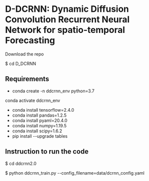 # D-DCRNN: Dynamic Diffusion Convolution Recurrent Neural Network for spatio-temporal Forecasting

Download the repo 

$ cd D_DCRNN

## Requirements
- conda create -n ddcrnn_env python=3.7   

conda activate ddcrnn_env

- conda install tensorflow=2.4.0
- conda install pandas=1.2.5
- conda install pyaml=20.4.0
- conda install numpy=1.19.5
- conda install scipy=1.6.2
- pip install --upgrade tables

## Instruction to run the code
$ cd ddcrnn2.0

$ python ddcrnn_train.py --config_filename=data/dcrnn_config.yaml
